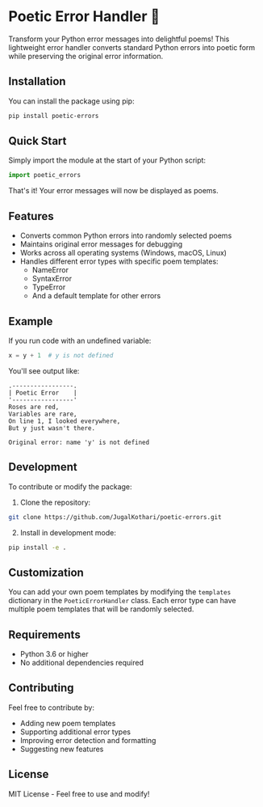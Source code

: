 # Poetic Error Handler 🌹
Transform your Python error messages into delightful poems! This lightweight error handler converts standard Python errors into poetic form while preserving the original error information.

## Installation
You can install the package using pip:
```bash
pip install poetic-errors
```

## Quick Start
Simply import the module at the start of your Python script:
```python
import poetic_errors
```

That's it! Your error messages will now be displayed as poems.

## Features
- Converts common Python errors into randomly selected poems
- Maintains original error messages for debugging
- Works across all operating systems (Windows, macOS, Linux)
- Handles different error types with specific poem templates:
  - NameError
  - SyntaxError
  - TypeError
  - And a default template for other errors

## Example
If you run code with an undefined variable:
```python
x = y + 1  # y is not defined
```

You'll see output like:
```
.-----------------.
| Poetic Error    |
'-----------------'
Roses are red,
Variables are rare,
On line 1, I looked everywhere,
But y just wasn't there.

Original error: name 'y' is not defined
```

## Development
To contribute or modify the package:

1. Clone the repository:
```bash
git clone https://github.com/JugalKothari/poetic-errors.git
```

2. Install in development mode:
```bash
pip install -e .
```

## Customization
You can add your own poem templates by modifying the `templates` dictionary in the `PoeticErrorHandler` class. Each error type can have multiple poem templates that will be randomly selected.

## Requirements
- Python 3.6 or higher
- No additional dependencies required

## Contributing
Feel free to contribute by:
- Adding new poem templates
- Supporting additional error types
- Improving error detection and formatting
- Suggesting new features

## License
MIT License - Feel free to use and modify!